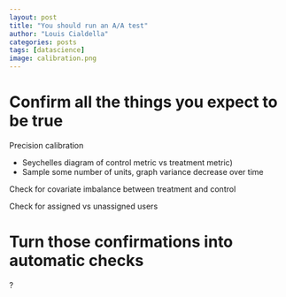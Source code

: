 ```yaml
---
layout: post
title: "You should run an A/A test"
author: "Louis Cialdella"
categories: posts
tags: [datascience]
image: calibration.png
---
```


# Confirm all the things you expect to be true

Precision calibration
* Seychelles diagram of control metric vs treatment metric)
* Sample some number of units, graph variance decrease over time

Check for covariate imbalance between treatment and control

Check for assigned vs unassigned users

# Turn those confirmations into automatic checks

?